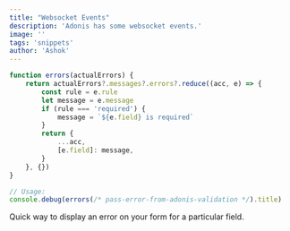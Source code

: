 ```yaml
---
title: "Websocket Events"
description: 'Adonis has some websocket events.'
image: ''
tags: 'snippets'
author: 'Ashok'
---
```


```typescript
function errors(actualErrors) {
    return actualErrors?.messages?.errors?.reduce((acc, e) => {
        const rule = e.rule
        let message = e.message
        if (rule === 'required') {
            message = `${e.field} is required`
        }
        return {
            ...acc,
            [e.field]: message,
        }
    }, {})
}

// Usage:
console.debug(errors(/* pass-error-from-adonis-validation */).title)
```
Quick way to display an error on your form for a particular field.

